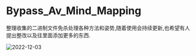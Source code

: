 # Bypass_Av_Mind_Mapping
整理收集的二进制文件免杀处理各种方法和姿势,随着使用会持续更新,也希望有人提出整改以及往里面添加更多的东西.

![2022-12-03](https://user-images.githubusercontent.com/110376003/205431109-30084b36-b4d1-45f6-98f6-7b8a72aa36fc.png)
